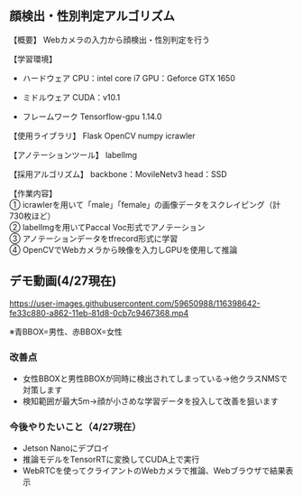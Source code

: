 ## 顔検出・性別判定アルゴリズム

【概要】
Webカメラの入力から顔検出・性別判定を行う

【学習環境】
- ハードウェア
CPU：intel core i7
GPU：Geforce GTX 1650

- ミドルウェア
CUDA：v10.1

- フレームワーク
Tensorflow-gpu 1.14.0

【使用ライブラリ】
Flask
OpenCV
numpy
icrawler

【アノテーションツール】
labelImg

【採用アルゴリズム】
backbone：MovileNetv3
head：SSD

【作業内容】  
① icrawlerを用いて「male」「female」の画像データをスクレイピング（計730枚ほど）  
② labelImgを用いてPaccal Voc形式でアノテーション  
③ アノテーションデータをtfrecord形式に学習  
④ OpenCVでWebカメラから映像を入力しGPUを使用して推論  

## デモ動画(4/27現在)

[](url)

https://user-images.githubusercontent.com/59650988/116398642-fe33c880-a862-11eb-81d8-0cb7c9467368.mp4  

※青BBOX=男性、赤BBOX=女性

### 改善点
- 女性BBOXと男性BBOXが同時に検出されてしまっている→他クラスNMSで対策します  
- 検知範囲が最大5m→顔が小さめな学習データを投入して改善を狙います

### 今後やりたいこと（4/27現在）
- Jetson Nanoにデプロイ  
- 推論モデルをTensorRTに変換してCUDA上で実行  
- WebRTCを使ってクライアントのWebカメラで推論、Webブラウザで結果表示  
